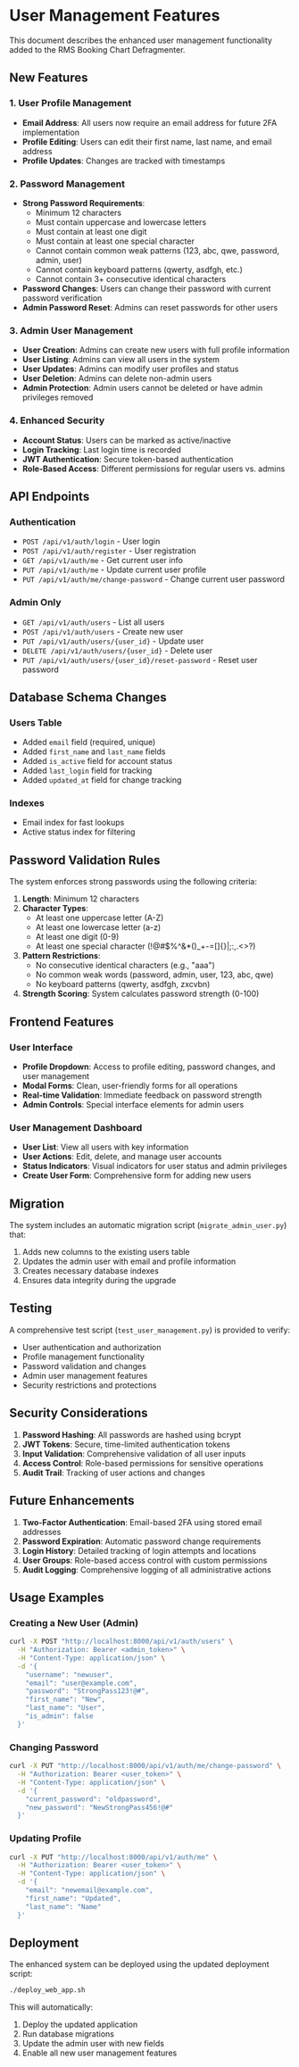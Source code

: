 # User Management Features

This document describes the enhanced user management functionality added to the RMS Booking Chart Defragmenter.

## New Features

### 1. User Profile Management
- **Email Address**: All users now require an email address for future 2FA implementation
- **Profile Editing**: Users can edit their first name, last name, and email address
- **Profile Updates**: Changes are tracked with timestamps

### 2. Password Management
- **Strong Password Requirements**: 
  - Minimum 12 characters
  - Must contain uppercase and lowercase letters
  - Must contain at least one digit
  - Must contain at least one special character
  - Cannot contain common weak patterns (123, abc, qwe, password, admin, user)
  - Cannot contain keyboard patterns (qwerty, asdfgh, etc.)
  - Cannot contain 3+ consecutive identical characters
- **Password Changes**: Users can change their password with current password verification
- **Admin Password Reset**: Admins can reset passwords for other users

### 3. Admin User Management
- **User Creation**: Admins can create new users with full profile information
- **User Listing**: Admins can view all users in the system
- **User Updates**: Admins can modify user profiles and status
- **User Deletion**: Admins can delete non-admin users
- **Admin Protection**: Admin users cannot be deleted or have admin privileges removed

### 4. Enhanced Security
- **Account Status**: Users can be marked as active/inactive
- **Login Tracking**: Last login time is recorded
- **JWT Authentication**: Secure token-based authentication
- **Role-Based Access**: Different permissions for regular users vs. admins

## API Endpoints

### Authentication
- `POST /api/v1/auth/login` - User login
- `POST /api/v1/auth/register` - User registration
- `GET /api/v1/auth/me` - Get current user info
- `PUT /api/v1/auth/me` - Update current user profile
- `PUT /api/v1/auth/me/change-password` - Change current user password

### Admin Only
- `GET /api/v1/auth/users` - List all users
- `POST /api/v1/auth/users` - Create new user
- `PUT /api/v1/auth/users/{user_id}` - Update user
- `DELETE /api/v1/auth/users/{user_id}` - Delete user
- `PUT /api/v1/auth/users/{user_id}/reset-password` - Reset user password

## Database Schema Changes

### Users Table
- Added `email` field (required, unique)
- Added `first_name` and `last_name` fields
- Added `is_active` field for account status
- Added `last_login` field for tracking
- Added `updated_at` field for change tracking

### Indexes
- Email index for fast lookups
- Active status index for filtering

## Password Validation Rules

The system enforces strong passwords using the following criteria:

1. **Length**: Minimum 12 characters
2. **Character Types**:
   - At least one uppercase letter (A-Z)
   - At least one lowercase letter (a-z)
   - At least one digit (0-9)
   - At least one special character (!@#$%^&*()_+-=[]{}|;:,.<>?)
3. **Pattern Restrictions**:
   - No consecutive identical characters (e.g., "aaa")
   - No common weak words (password, admin, user, 123, abc, qwe)
   - No keyboard patterns (qwerty, asdfgh, zxcvbn)
4. **Strength Scoring**: System calculates password strength (0-100)

## Frontend Features

### User Interface
- **Profile Dropdown**: Access to profile editing, password changes, and user management
- **Modal Forms**: Clean, user-friendly forms for all operations
- **Real-time Validation**: Immediate feedback on password strength
- **Admin Controls**: Special interface elements for admin users

### User Management Dashboard
- **User List**: View all users with key information
- **User Actions**: Edit, delete, and manage user accounts
- **Status Indicators**: Visual indicators for user status and admin privileges
- **Create User Form**: Comprehensive form for adding new users

## Migration

The system includes an automatic migration script (`migrate_admin_user.py`) that:

1. Adds new columns to the existing users table
2. Updates the admin user with email and profile information
3. Creates necessary database indexes
4. Ensures data integrity during the upgrade

## Testing

A comprehensive test script (`test_user_management.py`) is provided to verify:

- User authentication and authorization
- Profile management functionality
- Password validation and changes
- Admin user management features
- Security restrictions and protections

## Security Considerations

1. **Password Hashing**: All passwords are hashed using bcrypt
2. **JWT Tokens**: Secure, time-limited authentication tokens
3. **Input Validation**: Comprehensive validation of all user inputs
4. **Access Control**: Role-based permissions for sensitive operations
5. **Audit Trail**: Tracking of user actions and changes

## Future Enhancements

1. **Two-Factor Authentication**: Email-based 2FA using stored email addresses
2. **Password Expiration**: Automatic password change requirements
3. **Login History**: Detailed tracking of login attempts and locations
4. **User Groups**: Role-based access control with custom permissions
5. **Audit Logging**: Comprehensive logging of all administrative actions

## Usage Examples

### Creating a New User (Admin)
```bash
curl -X POST "http://localhost:8000/api/v1/auth/users" \
  -H "Authorization: Bearer <admin_token>" \
  -H "Content-Type: application/json" \
  -d '{
    "username": "newuser",
    "email": "user@example.com",
    "password": "StrongPass123!@#",
    "first_name": "New",
    "last_name": "User",
    "is_admin": false
  }'
```

### Changing Password
```bash
curl -X PUT "http://localhost:8000/api/v1/auth/me/change-password" \
  -H "Authorization: Bearer <user_token>" \
  -H "Content-Type: application/json" \
  -d '{
    "current_password": "oldpassword",
    "new_password": "NewStrongPass456!@#"
  }'
```

### Updating Profile
```bash
curl -X PUT "http://localhost:8000/api/v1/auth/me" \
  -H "Authorization: Bearer <user_token>" \
  -H "Content-Type: application/json" \
  -d '{
    "email": "newemail@example.com",
    "first_name": "Updated",
    "last_name": "Name"
  }'
```

## Deployment

The enhanced system can be deployed using the updated deployment script:

```bash
./deploy_web_app.sh
```

This will automatically:
1. Deploy the updated application
2. Run database migrations
3. Update the admin user with new fields
4. Enable all new user management features
